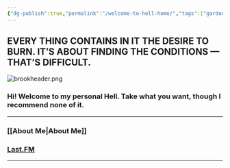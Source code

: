 ```yaml
---
{"dg-publish":true,"permalink":"/welcome-to-hell-home/","tags":["gardenEntry"]}
---
```


## EVERY THING CONTAINS IN IT THE DESIRE TO BURN. IT’S ABOUT FINDING THE CONDITIONS — THAT’S DIFFICULT.

![brookheader.png](/img/user/Z-Images/brookheader.png)

### Hi! Welcome to my personal Hell. Take what you want, though I recommend none of it.

- - -

### [[About Me\|About Me]]
### [Last.FM](https://www.last.fm/user/AnIntenseAugust)

- - -














